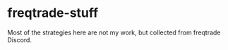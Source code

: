 # freqtrade-stuff

Most of the strategies here are not my work, but collected from freqtrade Discord.
